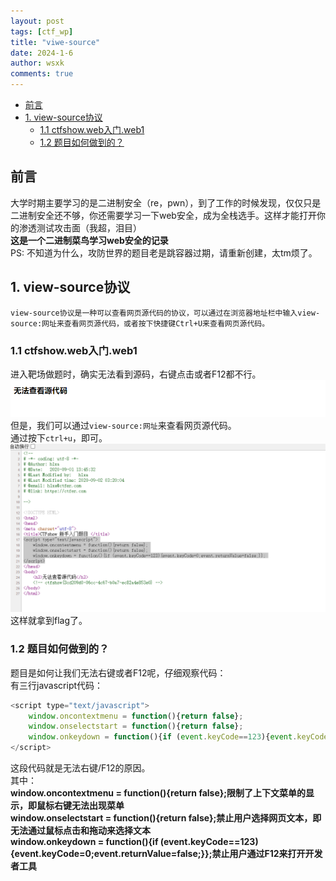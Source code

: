 ```yaml
---
layout: post
tags: [ctf_wp]
title: "viwe-source"
date: 2024-1-6
author: wsxk
comments: true
---
```


- [前言](#前言)
- [1. view-source协议](#1-view-source协议)
  - [1.1 ctfshow.web入门.web1](#11-ctfshowweb入门web1)
  - [1.2 题目如何做到的？](#12-题目如何做到的)


## 前言<br>
大学时期主要学习的是二进制安全（re，pwn），到了工作的时候发现，仅仅只是二进制安全还不够，你还需要学习一下web安全，成为全栈选手。这样才能打开你的渗透测试攻击面（我超，泪目）<br>
**这是一个二进制菜鸟学习web安全的记录**<br>
PS: 不知道为什么，攻防世界的题目老是跳容器过期，请重新创建，太tm烦了。<br>

## 1. view-source协议<br>
`view-source协议是一种可以查看网页源代码的协议，可以通过在浏览器地址栏中输入view-source:网址来查看网页源代码，或者按下快捷键Ctrl+U来查看网页源代码。`<br>

### 1.1 ctfshow.web入门.web1<br>
进入靶场做题时，确实无法看到源码，右键点击或者F12都不行。<br>
![](https://raw.githubusercontent.com/wsxk/wsxk_pictures/main/2023-12-30/20240106143223.png)<br>
但是，我们可以通过`view-source:网址`来查看网页源代码。<br>
通过按下`ctrl+u`，即可。<br>
![](https://raw.githubusercontent.com/wsxk/wsxk_pictures/main/2023-12-30/20240106143316.png)
这样就拿到flag了。<br>

### 1.2 题目如何做到的？<br>
题目是如何让我们无法右键或者F12呢，仔细观察代码：<br>
有三行javascript代码：<br>
```javascript
<script type="text/javascript">
	window.oncontextmenu = function(){return false};
	window.onselectstart = function(){return false};
	window.onkeydown = function(){if (event.keyCode==123){event.keyCode=0;event.returnValue=false;}};
</script>
```
这段代码就是无法右键/F12的原因。<br>
其中：<br>
**window.oncontextmenu = function(){return false};限制了上下文菜单的显示，即鼠标右键无法出现菜单**<br>
**window.onselectstart = function(){return false};禁止用户选择网页文本，即无法通过鼠标点击和拖动来选择文本**<br>
**window.onkeydown = function(){if (event.keyCode==123){event.keyCode=0;event.returnValue=false;}};禁止用户通过F12来打开开发者工具**<br>